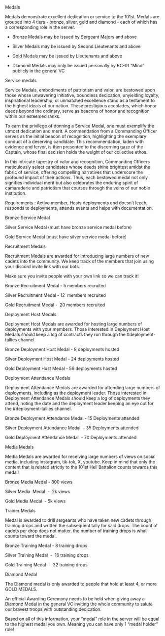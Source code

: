 Medals

Medals demonstrate excellent dedication or service to the 101st. Medals are grouped into 4 tiers - bronze, silver, gold and diamond - each of which has a corresponding role in the server.

- Bronze Medals may be issued by Sergeant Majors and above
- Silver Medals may be issued by Second Lieutenants and above
- Gold Medals may be issued by Lieutenants and above

- Diamond Medals may only be issued personally by BC-01 “Mind” publicly in the general VC

Service medals

Service Medals, embodiments of patriotism and valor, are bestowed upon those whose unwavering initiative, boundless dedication, unyielding loyalty, inspirational leadership, or unmatched excellence stand as a testament to the highest ideals of our nation. These prestigious accolades, which honor deeds beyond the ordinary, serve as beacons of honor and recognition within our esteemed ranks.

To earn the privilege of donning a Service Medal, one must exemplify the utmost dedication and merit. A commendation from a Commanding Officer serves as the initial beacon of recognition, highlighting the exemplary conduct of a deserving candidate. This recommendation, laden with evidence and fervor, is then presented to the discerning gaze of the Captain, whose final decision holds the weight of our collective ethos.

In this intricate tapestry of valor and recognition, Commanding Officers meticulously select candidates whose deeds shine brightest amidst the fabric of service, offering compelling narratives that underscore the profound impact of their actions. Thus, each bestowed medal not only signifies individual merit but also celebrates the enduring spirit of camaraderie and patriotism that courses through the veins of our noble institution.

Requirements : Active member, Hosts deployments and doesn’t leech, responds to deployments, attends events and helps with documentation.

Bronze Service Medal

Silver Service Medal (must have bronze service medal before)

Gold Service Medal (must have silver service medal before)

Recruitment Medals

Recruitment Medals are awarded for introducing large numbers of new cadets into the community. We keep track of the members that join using your discord invite link with our bots.

Make sure you invite people with your own link so we can track it!

Bronze Recruitment Medal - 5 members recruited

Silver Recruitment Medal - 12  members recruited

Gold Recruitment Medal -  20 members recruited

Deployment Host Medals

Deployment Host Medals are awarded for hosting large numbers of deployments with your members. Those interested in Deployment Host Medals should keep a log of contracts they run through the #deployment-tallies channel.

Bronze Deployment Host Medal - 8 deployments hosted

Silver Deployment Host Medal - 24 deployments hosted

Gold Deployment Host Medal - 56 deployments hosted

Deployment Attendance Medals

Deployment Attendance Medals are awarded for attending large numbers of deployments, including as the deployment leader. Those interested in Deployment Attendance Medals should keep a log of deployments they attend, noting the date and the deployment leader keeping an eye out for the #deployment-tallies channel.

Bronze Deployment Attendance Medal - 15 Deployments attended

Silver Deployment Attendance Medal  - 35 Deployments attended

Gold Deployment Attendance Medal  - 70 Deployments attended

Media Medals

Media Medals are awarded for receiving large numbers of views on social media, including instagram, tik-tok, X, youtube. Keep in mind that only the content that is related strictly to the 101st Hell Battalion counts towards this medal!

Bronze Media Medal - 800 views

Silver Media  Medal  -  2k views

Gold Media Medal  - 5k views

Trainer Medals

Medal is awarded to drill sergeants who have taken new cadets through training drops and written the subsequent tally for said drops. The count of cadets per drop does not matter, the number of training drops is what counts toward the medal.

Bronze Training Medal - 8 training drops

Silver Training Medal  -  16 training drops

Gold Training Medal  -  32 training drops

Diamond Medal

The Diamond medal is only awarded to people that hold at least 4, or more GOLD MEDALS.

An official Awarding Ceremony needs to be held when giving away a Diamond Medal in the general VC inviting the whole community to salute our bravest troops with outstanding dedication.

Based on all of this information, your “medal” role in the server will be equal to the highest medal you own. Meaning you can have only 1 “medal holder” role!